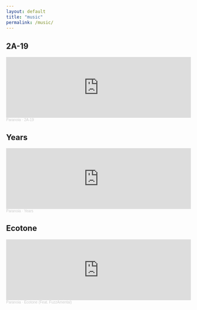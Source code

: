 ```yaml
---
layout: default
title: "music"
permalink: /music/
---
```


## 2A-19

<iframe width="100%" height="166" scrolling="no" frameborder="no" allow="autoplay" src="https://w.soundcloud.com/player/?url=https%3A//api.soundcloud.com/tracks/658484513&color=%23ff5500&auto_play=false&hide_related=false&show_comments=true&show_user=true&show_reposts=false&show_teaser=true"></iframe><div style="font-size: 10px; color: #cccccc;line-break: anywhere;word-break: normal;overflow: hidden;white-space: nowrap;text-overflow: ellipsis; font-family: Interstate,Lucida Grande,Lucida Sans Unicode,Lucida Sans,Garuda,Verdana,Tahoma,sans-serif;font-weight: 100;"><a href="https://soundcloud.com/djparanoia" title="Paranoia" target="_blank" style="color: #cccccc; text-decoration: none;">Paranoia</a> · <a href="https://soundcloud.com/djparanoia/2a-19" title="2A-19" target="_blank" style="color: #cccccc; text-decoration: none;">2A-19</a></div>


## Years

<iframe width="100%" height="166" scrolling="no" frameborder="no" allow="autoplay" src="https://w.soundcloud.com/player/?url=https%3A//api.soundcloud.com/tracks/741419827&color=%23ff5500&auto_play=false&hide_related=false&show_comments=true&show_user=true&show_reposts=false&show_teaser=true"></iframe><div style="font-size: 10px; color: #cccccc;line-break: anywhere;word-break: normal;overflow: hidden;white-space: nowrap;text-overflow: ellipsis; font-family: Interstate,Lucida Grande,Lucida Sans Unicode,Lucida Sans,Garuda,Verdana,Tahoma,sans-serif;font-weight: 100;"><a href="https://soundcloud.com/djparanoia" title="Paranoia" target="_blank" style="color: #cccccc; text-decoration: none;">Paranoia</a> · <a href="https://soundcloud.com/djparanoia/years" title="Years" target="_blank" style="color: #cccccc; text-decoration: none;">Years</a></div>

## Ecotone

<iframe width="100%" height="166" scrolling="no" frameborder="no" allow="autoplay" src="https://w.soundcloud.com/player/?url=https%3A//api.soundcloud.com/tracks/616391427&color=%23ff5500&auto_play=false&hide_related=false&show_comments=true&show_user=true&show_reposts=false&show_teaser=true"></iframe><div style="font-size: 10px; color: #cccccc;line-break: anywhere;word-break: normal;overflow: hidden;white-space: nowrap;text-overflow: ellipsis; font-family: Interstate,Lucida Grande,Lucida Sans Unicode,Lucida Sans,Garuda,Verdana,Tahoma,sans-serif;font-weight: 100;"><a href="https://soundcloud.com/djparanoia" title="Paranoia" target="_blank" style="color: #cccccc; text-decoration: none;">Paranoia</a> · <a href="https://soundcloud.com/djparanoia/ecotone-feat-fuzzamental" title="Ecotone (Feat. FuzzAmental)" target="_blank" style="color: #cccccc; text-decoration: none;">Ecotone (Feat. FuzzAmental)</a></div>

